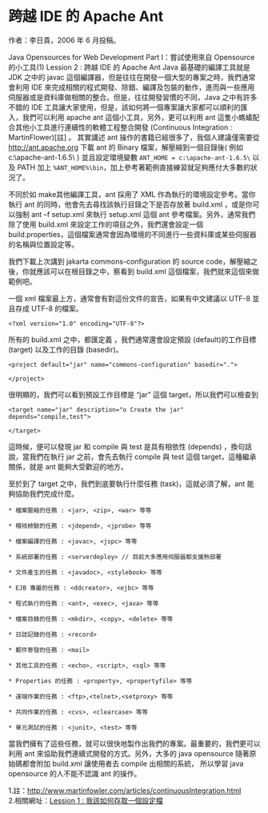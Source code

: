 # 跨越 IDE 的 Apache Ant
作者：李日貴，2006 年 6 月投稿。

Java Opensources for Web Development Part I：嘗試使用來自 Opensource 的小工具(1) Lession 2 : 跨越 IDE 的 Apache Ant Java 最基礎的編譯工具就是 JDK 之中的 javac 這個編譯器，但是往往在開發一個大型的專案之時，我們通常會利用 IDE 來完成相關的程式開發、除錯、編譯及包裝的動作，進而與一些應用伺服器或是資料庫做相關的整合。但是，往往開發習慣的不同，Java 之中有許多不錯的 IDE 工具讓大家使用，但是，該如何將一個專案讓大家都可以順利的匯入，我們可以利用 apache ant 這個小工具，另外，更可以利用 ant 這隻小螞蟻配合其他小工具進行連續性的軟體工程整合開發 (Continuous Integration : MartinFlower)[註] 。 其實講述 ant 操作的書籍已經很多了，我個人建議僅需要從 http://ant.apache.org 下載 ant 的 Binary 檔案，解壓縮到一個目錄後( 例如 c:\apache-ant-1.6.5\ ) 並且設定環境變數 `ANT_HOME = c:\apache-ant-1.6.5\` 以及 PATH 加上 `%ANT_HOME%\bin`，加上參考著範例直接練習就足夠應付大多數的狀況了。

不同於如 make其他編譯工具，ant 採用了 XML 作為執行的環境設定參考。當你執行 ant 的同時，他會先去尋找該執行目錄之下是否存放著 build.xml ，或是你可以強制 ant –f setup.xml 來執行 setup.xml 這個 ant 參考檔案。另外，通常我們除了使用 build.xml 來設定工作的項目之外，我們還會設定一個 build.properties，這個檔案通常會因為環境的不同進行一些資料庫或某些伺服器的名稱與位置設定等。

我們下載上次講到 jakarta commons-configuration 的 source code，解壓縮之後，你就應該可以在根目錄之中，察看到 build.xml 這個檔案，我們就來這個來做範例吧。

一個 xml 檔案最上方，通常會有對這份文件的宣告，如果有中文建議以 UTF-8 並且存成 UTF-8 的檔案。

    <?xml version="1.0" encoding="UTF-8"?>

所有的 build.xml 之中，都匯定義 <project>，我們通常還會設定預設 (default)的工作目標 (target) 以及工作的目錄 (basedir)。

    <project default="jar" name="commons-configuration" basedir=".">

    </project>

很明顯的，我們可以看到預設工作目標是 “jar” 這個 target，所以我們可以檢查到

    <target name="jar" description="o Create the jar" depends="compile,test">

    </target>

這時候，便可以發現 jar 和 compile 與 test 是具有相依性 (depends) ，換句話說，當我們在執行 jar 之前，會先去執行 compile 與 test 這個 target，這種繼承關係，就是 ant 能夠大受歡迎的地方。

至於到了 target 之中，我們到底要執行什麼任務 (task)，這就必須了解，ant 能夠協助我們完成什麼。

    * 檔案壓縮的任務 : <jar>, <zip>, <war> 等等

    * 稽核檢驗的任務 : <jdepend>, <jprobe> 等等

    * 檔案編譯的任務 : <javac>, <jspc> 等等

    * 系統部署的任務 : <serverdeploy> // 目前大多應用伺服器都支援熱部署

    * 文件產生的任務 : <javadoc>, <stylebook> 等等

    * EJB 專屬的任務 : <ddcreator>, <ejbc> 等等

    * 程式執行的任務 : <ant>, <exec>, <java> 等等

    * 檔案目錄的任務 : <mkdir>, <copy>, <delete> 等等

    * 日誌記錄的任務 : <record>

    * 郵件寄發的任務 : <mail>

    * 其他工具的任務 : <echo>, <script>, <sql> 等等

    * Properties 的任務 : <property>, <propertyfile> 等等

    * 遠端作業的任務 : <ftp>,<telnet>,<setproxy> 等等

    * 共同作業的任務 : <cvs>, <clearcase> 等等

    * 單元測試的任務 : <junit>, <test> 等等

當我們擁有了這些任務，就可以很快地製作出我們的專案。最重要的，我們更可以利用 ant 來協助我們連續式開發的方式。另外，大多的 java opensource 隨著原始碼都會附加 build.xml 讓使用者去 compile 出相關的系統， 所以學習 java opensource 的人不能不認識 ant 的操作。

1.註：http://www.martinfowler.com/articles/continuousIntegration.html  
2.相關網址：[Lession 1 : 我該如何存取一個設定檔](Language/Language-200605-Javatools.md)